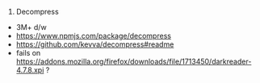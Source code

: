 1. Decompress
  - 3M+ d/w
  - https://www.npmjs.com/package/decompress
  - https://github.com/kevva/decompress#readme
  - fails on https://addons.mozilla.org/firefox/downloads/file/1713450/darkreader-4.7.8.xpi ?
